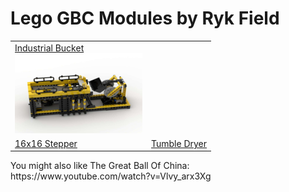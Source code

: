 <a name="README"></a>
# Lego GBC Modules by Ryk Field

<table border=0 columns=2>

<center>
<tr border=0>
<td>
<a href="https://github.com/rykfield/REF01-Industrial-Bucket#README">Industrial Bucket
<BR><img width=204 height=128 src="https://raw.githubusercontent.com/rykfield/REF01-Industrial-Bucket/master/Industrial%20Bucket.jpg"></a>
</td>
<td></td>
</tr>

<tr border=0>
<td>
<a href="https://github.com/rykfield/REF03-16x16-Stepper#README">16x16 Stepper</a>
</td>
<td>
<a href="https://github.com/rykfield/REF04-Tumble-Dryer#README">Tumble Dryer</a>
</td>
</tr>

</table>

</center>

<P>You might also like The Great Ball Of China: https://www.youtube.com/watch?v=Vlvy_arx3Xg